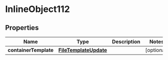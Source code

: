 

# InlineObject112

## Properties

Name | Type | Description | Notes
------------ | ------------- | ------------- | -------------
**containerTemplate** | [**FileTemplateUpdate**](FileTemplateUpdate.md) |  |  [optional]



